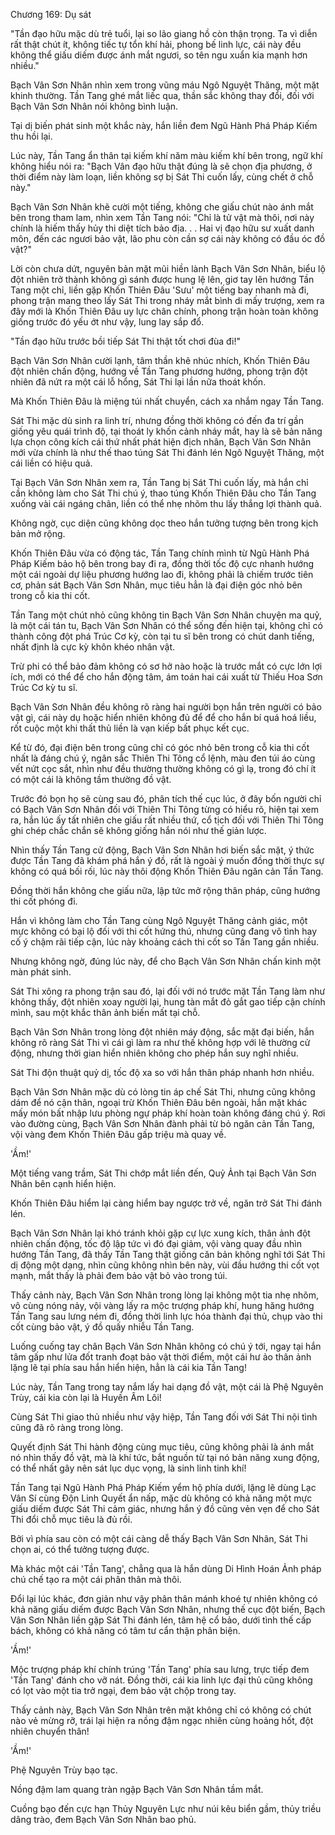 




Chương 169: Dụ sát


"Tần đạo hữu mặc dù trẻ tuổi, lại so lão giang hồ còn thận trọng. Ta vì diễn rất thật chút ít, không tiếc tự tổn khí hải, phong bế linh lực, cái này đều không thể giấu diếm được ánh mắt ngươi, so tên ngu xuẩn kia mạnh hơn nhiều."

Bạch Vân Sơn Nhân nhìn xem trong vũng máu Ngô Nguyệt Thăng, một mặt khinh thường. Tần Tang ghé mắt liếc qua, thần sắc không thay đổi, đối với Bạch Vân Sơn Nhân nói không bình luận.

Tại dị biến phát sinh một khắc này, hắn liền đem Ngũ Hành Phá Pháp Kiếm thu hồi lại.

Lúc này, Tần Tang ẩn thân tại kiếm khí năm màu kiếm khí bên trong, ngữ khí không hiểu nói ra: "Bạch Vân đạo hữu thật đúng là sẽ chọn địa phương, ở thời điểm này làm loạn, liền không sợ bị Sát Thi cuốn lấy, cùng chết ở chỗ này."

Bạch Vân Sơn Nhân khẽ cười một tiếng, không che giấu chút nào ánh mắt bên trong tham lam, nhìn xem Tần Tang nói: "Chỉ là tử vật mà thôi, nơi này chính là hiếm thấy hủy thi diệt tích bảo địa. . . Hai vị đạo hữu sư xuất danh môn, đến các ngươi bảo vật, lão phu còn cần sợ cái này không có đầu óc đồ vật?"

Lời còn chưa dứt, nguyên bản mặt mũi hiền lành Bạch Vân Sơn Nhân, biểu lộ đột nhiên trở thành không gì sánh được hung lệ lên, giơ tay lên hướng Tần Tang một chỉ, liền gặp Khốn Thiên Đâu 'Sưu' một tiếng bay nhanh mà đi, phong trận mang theo lấy Sát Thi trong nháy mắt bình di mấy trượng, xem ra đây mới là Khốn Thiên Đâu uy lực chân chính, phong trận hoàn toàn không giống trước đó yếu ớt như vậy, lung lay sắp đổ.

"Tần đạo hữu trước bồi tiếp Sát Thi thật tốt chơi đùa đi!"

Bạch Vân Sơn Nhân cười lạnh, tâm thần khẽ nhúc nhích, Khốn Thiên Đâu đột nhiên chấn động, hướng về Tần Tang phương hướng, phong trận đột nhiên đã nứt ra một cái lỗ hổng, Sát Thi lại lần nữa thoát khốn.

Mà Khốn Thiên Đâu là miệng túi nhất chuyển, cách xa nhắm ngay Tần Tang.

Sát Thi mặc dù sinh ra linh trí, nhưng đồng thời không có đến đa trí gần giống yêu quái trình độ, tại thoát ly khốn cảnh nháy mắt, hay là sẽ bản năng lựa chọn công kích cái thứ nhất phát hiện địch nhân, Bạch Vân Sơn Nhân mới vừa chính là như thế thao túng Sát Thi đánh lén Ngô Nguyệt Thăng, một cái liền có hiệu quả.

Tại Bạch Vân Sơn Nhân xem ra, Tần Tang bị Sát Thi cuốn lấy, mà hắn chỉ cần không làm cho Sát Thi chú ý, thao túng Khốn Thiên Đâu cho Tần Tang xuống vài cái ngáng chân, liền có thể nhẹ nhõm thu lấy thắng lợi thành quả.

Không ngờ, cục diện cũng không dọc theo hắn tưởng tượng bên trong kịch bản mở rộng.

Khốn Thiên Đâu vừa có động tác, Tần Tang chính mình từ Ngũ Hành Phá Pháp Kiếm bảo hộ bên trong bay đi ra, đồng thời tốc độ cực nhanh hướng một cái ngoài dự liệu phương hướng lao đi, không phải là chiếm trước tiên cơ, phản sát Bạch Vân Sơn Nhân, mục tiêu hẳn là đại điện góc nhỏ bên trong cỗ kia thi cốt.

Tần Tang một chút nhỏ cũng không tin Bạch Vân Sơn Nhân chuyện ma quỷ, là một cái tán tu, Bạch Vân Sơn Nhân có thể sống đến hiện tại, không chỉ có thành công đột phá Trúc Cơ kỳ, còn tại tu sĩ bên trong có chút danh tiếng, nhất định là cực kỳ khôn khéo nhân vật.

Trừ phi có thể bảo đảm không có sơ hở nào hoặc là trước mắt có cực lớn lợi ích, mới có thể để cho hắn động tâm, ám toán hai cái xuất từ Thiếu Hoa Sơn Trúc Cơ kỳ tu sĩ.

Bạch Vân Sơn Nhân đều không rõ ràng hai người bọn hắn trên người có bảo vật gì, cái này dụ hoặc hiển nhiên không đủ để để cho hắn bí quá hoá liều, rốt cuộc một khi thất thủ liền là vạn kiếp bất phục kết cục.

Kể từ đó, đại điện bên trong cũng chỉ có góc nhỏ bên trong cỗ kia thi cốt nhất là đáng chú ý, ngân sắc Thiên Thi Tông cổ lệnh, màu đen túi áo cùng vết nứt cọc sắt, nhìn như đều thường thường không có gì lạ, trong đó chí ít có một cái là không tầm thường đồ vật.

Trước đó bọn họ sẽ cùng sau đó, phân tích thế cục lúc, ở đây bốn người chỉ có Bạch Vân Sơn Nhân đối với Thiên Thi Tông từng có hiểu rõ, hiện tại xem ra, hắn lúc ấy tất nhiên che giấu rất nhiều thứ, cổ tịch đối với Thiên Thi Tông ghi chép chắc chắn sẽ không giống hắn nói như thế giản lược.

Nhìn thấy Tần Tang cử động, Bạch Vân Sơn Nhân hơi biến sắc mặt, ý thức được Tần Tang đã khám phá hắn ý đồ, rất là ngoài ý muốn đồng thời thực sự không có quá bối rối, lúc này thôi động Khốn Thiên Đâu ngăn cản Tần Tang.

Đồng thời hắn không che giấu nữa, lập tức mở rộng thân pháp, cũng hướng thi cốt phóng đi.

Hắn vì không làm cho Tần Tang cùng Ngô Nguyệt Thăng cảnh giác, một mực không có bại lộ đối với thi cốt hứng thú, nhưng cũng đang vô tình hay cố ý chậm rãi tiếp cận, lúc này khoảng cách thi cốt so Tần Tang gần nhiều.

Nhưng không ngờ, đúng lúc này, để cho Bạch Vân Sơn Nhân chấn kinh một màn phát sinh.

Sát Thi xông ra phong trận sau đó, lại đối với nó trước mặt Tần Tang làm như không thấy, đột nhiên xoay người lại, hung tàn mắt đỏ gắt gao tiếp cận chính mình, sau một khắc thân ảnh biến mất tại chỗ.

Bạch Vân Sơn Nhân trong lòng đột nhiên máy động, sắc mặt đại biến, hắn không rõ ràng Sát Thi vì cái gì làm ra như thế không hợp với lẽ thường cử động, nhưng thời gian hiển nhiên không cho phép hắn suy nghĩ nhiều.

Sát Thi độn thuật quỷ dị, tốc độ xa so với hắn thân pháp nhanh hơn nhiều.

Bạch Vân Sơn Nhân mặc dù có lòng tin áp chế Sát Thi, nhưng cũng không dám để nó cận thân, ngoại trừ Khốn Thiên Đâu bên ngoài, hắn mặt khác mấy món bất nhập lưu phòng ngự pháp khí hoàn toàn không đáng chú ý. Rơi vào đường cùng, Bạch Vân Sơn Nhân đành phải từ bỏ ngăn cản Tần Tang, vội vàng đem Khốn Thiên Đâu gấp triệu mà quay về.

'Ầm!'

Một tiếng vang trầm, Sát Thi chớp mắt liền đến, Quỷ Ảnh tại Bạch Vân Sơn Nhân bên cạnh hiển hiện.

Khốn Thiên Đâu hiểm lại càng hiểm bay ngược trở về, ngăn trở Sát Thi đánh lén.

Bạch Vân Sơn Nhân lại khó tránh khỏi gặp cự lực xung kích, thân ảnh đột nhiên chấn động, tốc độ lập tức vì đó đại giảm, vội vàng quay đầu nhìn hướng Tần Tang, đã thấy Tần Tang thật giống căn bản không nghĩ tới Sát Thi dị động một dạng, nhìn cũng không nhìn bên này, vùi đầu hướng thi cốt vọt mạnh, mắt thấy là phải đem bảo vật bỏ vào trong túi.

Thấy cảnh này, Bạch Vân Sơn Nhân trong lòng lại không một tia nhẹ nhõm, vô cùng nóng nảy, vội vàng lấy ra mộc trượng pháp khí, hung hăng hướng Tần Tang sau lưng ném đi, đồng thời linh lực hóa thành đại thủ, chụp vào thi cốt cùng bảo vật, ý đồ quấy nhiễu Tần Tang.

Luống cuống tay chân Bạch Vân Sơn Nhân không có chú ý tới, ngay tại hắn tâm gấp như lửa đốt tranh đoạt bảo vật thời điểm, một cái hư ảo thân ảnh lặng lẽ tại phía sau hắn hiển hiện, hẳn là cái kia Tần Tang!

Lúc này, Tần Tang trong tay nắm lấy hai dạng đồ vật, một cái là Phệ Nguyên Trùy, cái kia còn lại là Huyền Âm Lôi!

Cùng Sát Thi giao thủ nhiều như vậy hiệp, Tần Tang đối với Sát Thi nội tình cũng đã rõ ràng trong lòng.

Quyết định Sát Thi hành động cùng mục tiêu, cũng không phải là ánh mắt nó nhìn thấy đồ vật, mà là khí tức, bắt nguồn từ tại nó bản năng xung động, có thể nhất gây nên sát lục dục vọng, là sinh linh tinh khí!

Tần Tang tại Ngũ Hành Phá Pháp Kiếm yểm hộ phía dưới, lặng lẽ dùng Lạc Vân Sí cùng Độn Linh Quyết ẩn nấp, mặc dù không có khả năng một mực giấu diếm được Sát Thi cảm giác, nhưng hắn ý đồ cũng vẻn vẹn để cho Sát Thi đổi chỗ mục tiêu là đủ rồi.

Bởi vì phía sau còn có một cái càng dễ thấy Bạch Vân Sơn Nhân, Sát Thi chọn ai, có thể tưởng tượng được.

Mà khác một cái 'Tần Tang', chẳng qua là hắn dùng Di Hình Hoán Ảnh pháp chú chế tạo ra một cái phân thân mà thôi.

Đổi lại lúc khác, đơn giản như vậy phân thân mánh khoé tự nhiên không có khả năng giấu diếm được Bạch Vân Sơn Nhân, nhưng thế cục đột biến, Bạch Vân Sơn Nhân liền gặp Sát Thi đánh lén, tâm hệ cổ bảo, dưới tình thế cấp bách, không có khả năng có tâm tư cẩn thận phân biện.

'Ầm!'

Mộc trượng pháp khí chính trúng 'Tần Tang' phía sau lưng, trực tiếp đem 'Tần Tang' đánh cho vỡ nát. Đồng thời, cái kia linh lực đại thủ cũng không có lọt vào một tia trở ngại, đem bảo vật chộp trong tay.

Thấy cảnh này, Bạch Vân Sơn Nhân trên mặt không chỉ có không có chút nào vẻ mừng rỡ, trái lại hiện ra nồng đậm ngạc nhiên cùng hoảng hốt, đột nhiên chuyển thân!

'Ầm!'

Phệ Nguyên Trùy bạo tạc.

Nồng đậm lam quang tràn ngập Bạch Vân Sơn Nhân tầm mắt.

Cuồng bạo đến cực hạn Thủy Nguyên Lực như núi kêu biển gầm, thủy triều dâng trào, đem Bạch Vân Sơn Nhân bao phủ.




